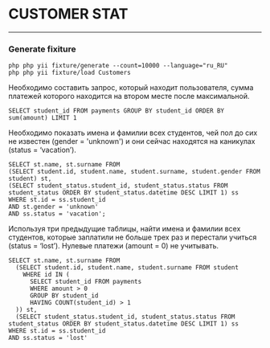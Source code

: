 CUSTOMER STAT
============================

------------

### Generate fixiture

~~~
php php yii fixture/generate --count=10000 --language="ru_RU"
php php yii fixture/load Customers
~~~


Необходимо составить запрос, который находит пользователя, сумма платежей которого находится 
на втором месте после максимальной.
~~~
SELECT student_id FROM payments GROUP BY student_id ORDER BY sum(amount) LIMIT 1
~~~

Необходимо показать имена и фамилии всех студентов, чей пол до сих не известен (gender = 'unknown') 
и они сейчас находятся на каникулах (status = ‘vacation’).
~~~
SELECT st.name, st.surname FROM
(SELECT student.id, student.name, student.surname, student.gender FROM student) st,
(SELECT student_status.student_id, student_status.status FROM student_status ORDER BY student_status.datetime DESC LIMIT 1) ss
WHERE st.id = ss.student_id
AND st.gender = 'unknown'
AND ss.status = 'vacation';
~~~

Используя три предыдущие таблицы, найти имена и фамилии всех студентов, которые заплатили не больше трех раз и перестали
учиться (status = ‘lost’). Нулевые платежи (amount = 0) не учитывать.

~~~
SELECT st.name, st.surname FROM
  (SELECT student.id, student.name, student.surname FROM student
    WHERE id IN (
      SELECT student_id FROM payments
      WHERE amount > 0
      GROUP BY student_id
      HAVING COUNT(student_id) > 1
  )) st,
  (SELECT student_status.student_id, student_status.status FROM student_status ORDER BY student_status.datetime DESC LIMIT 1) ss
WHERE st.id = ss.student_id
AND ss.status = 'lost'
~~~